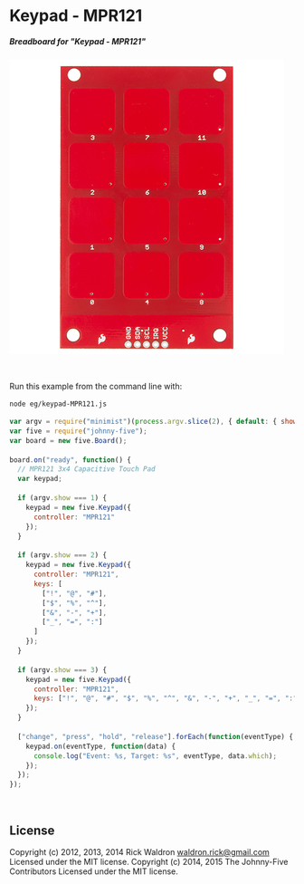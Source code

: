 <!--remove-start-->

# Keypad - MPR121

<!--remove-end-->






##### Breadboard for "Keypad - MPR121"



![docs/breadboard/keypad-MPR121.png](breadboard/keypad-MPR121.png)<br>

&nbsp;




Run this example from the command line with:
```bash
node eg/keypad-MPR121.js
```


```javascript
var argv = require("minimist")(process.argv.slice(2), { default: { show: 1 } });
var five = require("johnny-five");
var board = new five.Board();

board.on("ready", function() {
  // MPR121 3x4 Capacitive Touch Pad
  var keypad;

  if (argv.show === 1) {
    keypad = new five.Keypad({
      controller: "MPR121"
    });
  }

  if (argv.show === 2) {
    keypad = new five.Keypad({
      controller: "MPR121",
      keys: [
        ["!", "@", "#"],
        ["$", "%", "^"],
        ["&", "-", "+"],
        ["_", "=", ":"]
      ]
    });
  }

  if (argv.show === 3) {
    keypad = new five.Keypad({
      controller: "MPR121",
      keys: ["!", "@", "#", "$", "%", "^", "&", "-", "+", "_", "=", ":"]
    });
  }

  ["change", "press", "hold", "release"].forEach(function(eventType) {
    keypad.on(eventType, function(data) {
      console.log("Event: %s, Target: %s", eventType, data.which);
    });
  });
});

```








&nbsp;

<!--remove-start-->

## License
Copyright (c) 2012, 2013, 2014 Rick Waldron <waldron.rick@gmail.com>
Licensed under the MIT license.
Copyright (c) 2014, 2015 The Johnny-Five Contributors
Licensed under the MIT license.

<!--remove-end-->
